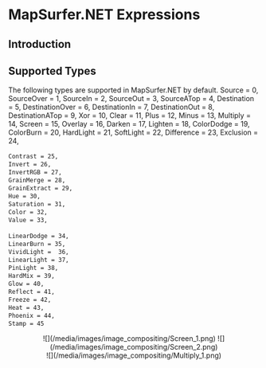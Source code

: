 # MapSurfer.NET Expressions

## Introduction




## Supported Types

The following types are supported in MapSurfer.NET by default.
 Source = 0,
    SourceOver = 1,
    SourceIn = 2,
    SourceOut = 3,
    SourceATop = 4,
    Destination = 5,
    DestinationOver = 6,
    DestinationIn = 7,
    DestinationOut = 8,
    DestinationATop = 9,
    Xor = 10,
    Clear = 11,
    Plus = 12,
    Minus = 13,
    Multiply = 14,
    Screen = 15,
    Overlay = 16,
    Darken = 17,
    Lighten = 18,
    ColorDodge = 19,
    ColorBurn = 20,
    HardLight = 21,
    SoftLight = 22,
    Difference = 23,
    Exclusion = 24,

    Contrast = 25,
    Invert = 26,
    InvertRGB = 27,
    GrainMerge = 28,
    GrainExtract = 29,
    Hue = 30,
    Saturation = 31,
    Color = 32,
    Value = 33,

    LinearDodge = 34,
    LinearBurn = 35,
    VividLight =  36,
    LinearLight = 37,
    PinLight = 38,
    HardMix = 39,
    Glow = 40,
    Reflect = 41,
    Freeze = 42,
    Heat = 43,
    Phoenix = 44,
    Stamp = 45


<center>![](/media/images/image_compositing/Screen_1.png)  ![](/media/images/image_compositing/Screen_2.png)</center>

<center>![](/media/images/image_compositing/Multiply_1.png)</center>
